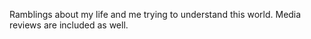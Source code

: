 Ramblings about my life and me trying to understand this world. Media reviews are included as well.
